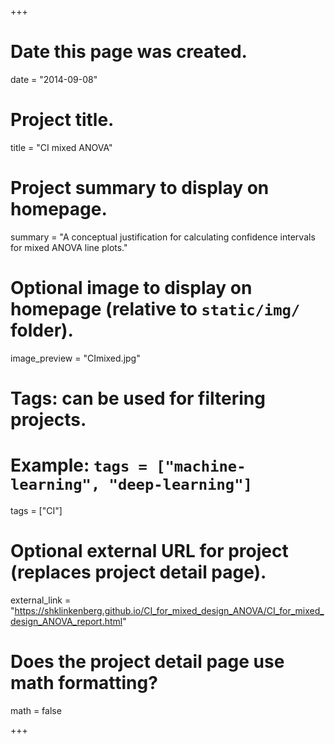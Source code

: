 +++
# Date this page was created.
date = "2014-09-08"

# Project title.
title = "CI mixed ANOVA"

# Project summary to display on homepage.
summary = "A conceptual justification for calculating confidence intervals for mixed ANOVA line plots."

# Optional image to display on homepage (relative to `static/img/` folder).
image_preview = "CImixed.jpg"

# Tags: can be used for filtering projects.
# Example: `tags = ["machine-learning", "deep-learning"]`
tags = ["CI"]

# Optional external URL for project (replaces project detail page).
external_link = "https://shklinkenberg.github.io/CI_for_mixed_design_ANOVA/CI_for_mixed_design_ANOVA_report.html"

# Does the project detail page use math formatting?
math = false

+++

